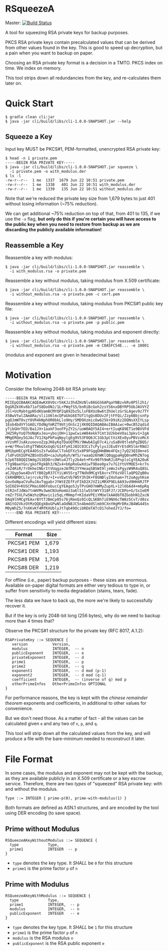# RSqueezeA

Master: [![Build Status](https://travis-ci.com/z9u2k/rsqueezea.svg?branch=master)](https://travis-ci.com/z9u2k/rsqueezea)

A tool for squeezing RSA private keys for backup purposes.

PKCS RSA private keys contain precalculated values that can be derived from
other values found in the key. This is good to speed up decryption, but a pain
when you want to backup on paper.

Choosing an RSA private key format is a decision in a TMTO. PKCS index on time.
We index on memory.

This tool strips down all redundancies from the key, and re-calculates them
later on.

# Quick Start

```
$ gradle clean cli:jar
$ java -jar cli/build/libs/cli-1.0.0-SNAPSHOT.jar --help
```

## Squeeze a Key

Input key MUST be PKCS#1, PEM-formatted, unencrypted RSA private key:

```
$ head -n 1 private.pem
-----BEGIN RSA PRIVATE KEY-----
$ java -jar cli/build/libs/cli-1.0.0-SNAPSHOT.jar squeeze \
  -i private.pem -o with_modulus.der
$ ls -l
-rw-r--r--  1 me  1337  1679 Jun 22 10:51 private.pem
-rw-r--r--  1 me  1338   401 Jun 22 10:51 with_modulus.der
-rw-r--r--  1 me  1339   135 Jun 22 10:51 without_modulus.der
```

Note that we're reduced the private key size from 1,679 bytes to just 401
without losing information (~75% reduction).

We can get additional ~75% reduction on top of that, from 401 to 135, if we use
the `-x` flag, **but only do this if you're certain you will have access to the
public key when you need to restore from backup as we are discarding the
publicly available information!**


## Reassemble a Key

Reassemble a key with modulus:

```
$ java -jar cli/build/libs/cli-1.0.0-SNAPSHOT.jar reassemble \
  -i with_modulus.rsa -o private.pem
```

Reassemble a key without modulus, taking modulus from X.509 certificate:

```
$ java -jar cli/build/libs/cli-1.0.0-SNAPSHOT.jar reassemble \
  -i without_modulus.rsa -o private.pem -c cert.pem
```

Reassemble a key without modulus, taking modulus from PKCS#1 public key file:

```
$ java -jar cli/build/libs/cli-1.0.0-SNAPSHOT.jar reassemble \
  -i without_modulus.rsa -o private.pem -p public.pem
```

Reassemble a key without modulus, taking modulus and exponent directly:

```
$ java -jar cli/build/libs/cli-1.0.0-SNAPSHOT.jar reassemble \
  -i without_modulus.rsa -o private.pem -m C0A5FC54E... -e 10001
```

(modulus and exponent are given in hexadecimal base)

# Motivation

Consider the following 2048-bit RSA private key:
```
-----BEGIN RSA PRIVATE KEY-----
MIIEpQIBAAKCAQEAwKX8VOcr5kKJz3hdZHzNlv86GGS6APqaYNBzvkRv8P5l2h1/
DgGRZkVKv6b71afS8DoONJ/1LrPWqfS5/bnRiBcGoh2zsYS6nxDBYRP5UbJAVVYZ
JSl+UcMabtgpN5dKUamBCMYQP2q892bz5LlsFBXUzBw6tZhUelzGrSLAgev9z7TY
X5BwVtwlZAmARa/sli1U6lmcQPaGkG6ETUf1tgQs0DUv2FjtFFQi/Zzp6BbjsnFp
pgOJmWT0vzY8VR4kNphOR0bkLlo9Hy/SMD9XzmicOw625k+D9iKz2DQNsXXIYLsp
1Eob4bdVYlGAELYDdNgYmRZT9UtjOnSc2jXK0QIDAQABAoIBAAiwc+0wcB52qdid
yTibGHrTED/Ba1JX+1aakF3ooFPyZY2s/uoW0AQY5AI4+ertIuqK89ET1e9BVVFd
JHZ5RyYoQ7hUNqKvJeu+ybojOH+i1pwCwieW84ekkTCmt1U2kbeVOai3pkv1+IgA
MMgERQey5GJAc7V1JXpPbPaqNpylgEg9V53F0Q6JC1Gb3pCtVzXEx0yuPBVzoMcX
sVzoMfJsAkzunovoZzpJK6yKqTDaUQTMV/9WwbAIgD7c4i/uSaBV0tlebPgZBQ5/
e+W/fMxuldtgTTWbGXxUqO/G14fyHIJ8IC03CiTcPylyvJJEu8YrEtdR5lmrRNdJ
BM1bpHECgYEA4OSsZsfwGOaClTokEFXz5x8P9FGggDHmBWe4FQxj7yQ23QIOm+eS
/ldFvOXIUP4ZBSnOSdO+caJuhp6yh/WfS/rwaaQz6hWKlQ8qgpaHgQ0neMhZN7og
bJp6T88QQISWdgJS3EDDrcOWtu4JTly2b4et+PXv90fh9mRJi8PnplsCgYEA20uK
tTg9BaeYGn/gkofRgkBh3/NZx4+b6pRoGwXdiwT9Dee0px7v7G1YtUYMOE5+kr7n
/eZ4RiR/7rOkheINbrItVUqgzeJAfM12YYHeaq5BSWI9ljeWv2sPgyzW9R4uQ8SL
aCJQyp5wo4DvVlYB02pR37CYiLWV5Srg7TNdk0MCgYEAvrxTF6zVDllaQPQZqB0u
CkRHBMDCLlejrcvkzT0/+I+vVEwtVb7W5Y3hIK+F8GNBlyZ4xham+7t2oAgyhKsm
GovOoNpaCVuRuJAvTqgabrJYWtEZEfFzFIkD2XJVZ1LMRXP9EL6A93vd9HH4RJTP
SdI6E9+KUSCPHai606YobucCgYEAgo5JyTPvGHO7mWMyZupXL+12l6bAd4+m6pRq
GlR2nfJdWa7tnWVMv3wmCN3oHomUz3a6lS1lw5StWYY318FJ7/JCDPo+G/SsIeEM
rmZr7SVLFw5WzhzQMavic1z5qLrMHmpf+KIdaVPEiYMUelkAA0bT8ZGobhN1ZxcN
DAq9lhMCgYEAxrBYtTJBmCp05s76jRmnQz0IcQLSKBh7iE9NX6cTW8z5CvT/d0zx
4N1tO2VkzOtMzQQEgkBoGPwNlaOdN8JC5n4bmddSlmb9CXnYHgMrDRxJB4WG445n
M0yWhZ5/7nXKvKf4MfKXUblyJtTqb49OcibREmTATcD17ohedJYJ/fo=
-----END RSA PRIVATE KEY-----
```

Different encodings will yield different sizes:

| Format     | Size  |
| ---------- | ----- |
| PKCS#1 PEM | 1,679 |
| PKCS#1 DER | 1,193 |
| PKCS#8 PEM | 1,708 |
| PKCS#8 DER | 1,219 |

For offline (i.e., paper) backup purposes - these sizes are enormous. Available
on-paper digital formats are either very tedious to type in, or suffer from
sensitivity to media degradation (stains, tears, fade).

The less data we have to back up, the more we're likely to successfully recover
it.

But if the key is only 2048-bit long (256 bytes), why do we need to backup more
than 4 times that?

Observe the PKCS#1 structure for the private key (RFC 8017, A.1.2):

```
RSAPrivateKey ::= SEQUENCE {
   version           Version,
   modulus           INTEGER,  -- n
   publicExponent    INTEGER,  -- e
   privateExponent   INTEGER,  -- d
   prime1            INTEGER,  -- p
   prime2            INTEGER,  -- q
   exponent1         INTEGER,  -- d mod (p-1)
   exponent2         INTEGER,  -- d mod (q-1)
   coefficient       INTEGER,  -- (inverse of q) mod p
   otherPrimeInfos   OtherPrimeInfos OPTIONAL
}
```

For performance reasons, the key is kept with the _chinese remainder theorem_
exponents and coefficients, in additional to other values for convenience.

But we don't need those. As a matter of fact - all the values can be calculated
given `e` and any two of `n`, `p`, and `q`.

This tool will strip down all the calculated values from the key, and will
produce a file with the bare-minimum needed to reconstruct it later.

# File Format

In some cases, the modulus and exponent may not be kept with the backup, as
they are available publicly in an X.509 certificate or a key escrow service.
Therefore, there are two _types_ of "squeezed" RSA private key: with and
without the modulus.

```
Type ::= INTEGER { prime-p(0), prime-with-modulus(1) }
```

Both formats are defined as ASN.1 structures, and are encoded by the tool using
DER encoding (to save space).

## Prime without Modulus

```
RSQueezeAKeyWithoutModulus ::= SEQUENCE {
  type             Type,
  prime1           INTEGER  -- p
}
```

* `type` denotes the key type. It _SHALL_ be `0` for this structure
* `prime1` is the prime factor `p` of `n`

## Prime with Modulus

```
RSQueezeAKeyWithModulus ::= SEQUENCE {
  type             Type,
  prime1           INTEGER,  -- p
  modulus          INTEGER,  -- n
  publicExponent   INTEGER   -- e
}
```

* `type` denotes the key type. It _SHALL_ be `1` for this structure
* `prime1` is the prime factor `p` of `n`
* `modulus` is the RSA modulus `n`
* `publicExponent` is the RSA public exponent `e`
